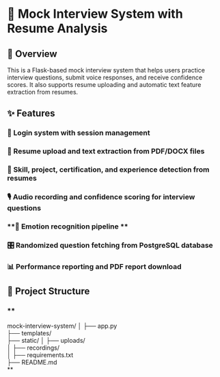 # **🎤 Mock Interview System with Resume Analysis**
## **🌟 Overview**
This is a Flask-based mock interview system that helps users practice interview questions, submit voice responses, and receive confidence scores. It also supports resume uploading and automatic text feature extraction from resumes.

## **✨ Features**
### **🔐 Login system with session management**
### **📄 Resume upload and text extraction from PDF/DOCX files**
### **🧠 Skill, project, certification, and experience detection from resumes**
### **🎙️ Audio recording and confidence scoring for interview questions**
### **💬 Emotion recognition pipeline **
### **🎛️ Randomized question fetching from PostgreSQL database**
### **📊 Performance reporting and PDF report download**

## **📁 Project Structure**
### **
mock-interview-system/
│
├── app.py                  
├── templates/               
├── static/
│   ├── uploads/           
│   ├── recordings/         
│
├── requirements.txt       
├── README.md               
**
